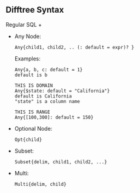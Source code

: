 ## Difftree Syntax

Regular SQL + 

- Any Node:
  
      Any{child1, child2, .. (: default = expr)? }
  Examples:
  
      Any{a, b, c: default = 1}
      default is b

      THIS IS DOMAIN
      Any{$state: default = "California"}
      default is California
      "state" is a column name

      THIS IS RANGE
      Any{[100,300]: default = 150}

- Optional Node:
  
      Opt{child}

- Subset:
  
      Subset{delim, child1, child2, ...}

- Multi:
  
      Multi{delim, child}
